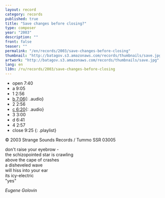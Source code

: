 ```yaml
---
layout: record
category: records
published: true
title: "Save changes before closing?"
type: composer
year: "2003"
description: ""
front: false
teaser: ""
permalink: "/en/records/2003/save-changes-before-closing"
thumbnail: "http://batagov.s3.amazonaws.com/records/thumbnails/save.jpg"
artwork: "http://batagov.s3.amazonaws.com/records/thumbnails/save.jpg"
lang: en
l10n: /ru/records/2003/save-changes-before-closing
---
```


- open 7:40	 
- a 9:05	 
- 1 2:56	 
- [b 7:06](http://batagov.s3.amazonaws.com/records/sounds/b.mp3){: .audio}	
- 2 2:56	 
- [c 6:20](http://batagov.s3.amazonaws.com/records/sounds/c.mp3){: .audio}	
- 3 3:00	 
- d 6:41	 
- 4 2:57	 
- close 9:25
{: .playlist}   

© 2003 Strange Sounds Records / Tummo SSR 03005    

don't raise your eyebrow -  
the schizopointed star is crawling  
above the cape of crashes  
a disheveled wave  
will hiss into your ear  
its icy-electric  
"yes"  

_Eugene Golovin_